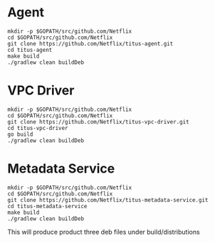 # Agent

```
mkdir -p $GOPATH/src/github.com/Netflix
cd $GOPATH/src/github.com/Netflix
git clone https://github.com/Netflix/titus-agent.git
cd titus-agent
make build
./gradlew clean buildDeb
```

# VPC Driver
```
mkdir -p $GOPATH/src/github.com/Netflix
cd $GOPATH/src/github.com/Netflix
git clone https://github.com/Netflix/titus-vpc-driver.git
cd titus-vpc-driver
go build
./gradlew clean buildDeb
```

# Metadata Service
```
mkdir -p $GOPATH/src/github.com/Netflix
cd $GOPATH/src/github.com/Netflix
git clone https://github.com/Netflix/titus-metadata-service.git
cd titus-metadata-service
make build
./gradlew clean buildDeb
```

This will produce product three deb files under build/distributions
